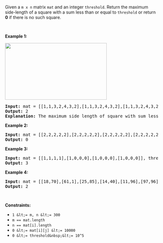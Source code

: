 Given a `` m x n ``&nbsp;matrix `` mat `` and an integer `` threshold ``. Return the maximum side-length of a square with a sum less than or equal to `` threshold `` or return __0__ if there is no such square.

&nbsp;

__Example 1:__

<img alt="" src="https://assets.leetcode.com/uploads/2019/12/05/e1.png" style="width: 335px; height: 186px;"/>

<pre>
<strong>Input:</strong> mat = [[1,1,3,2,4,3,2],[1,1,3,2,4,3,2],[1,1,3,2,4,3,2]], threshold = 4
<strong>Output:</strong> 2
<strong>Explanation:</strong> The maximum side length of square with sum less than 4 is 2 as shown.
</pre>

__Example 2:__

<pre>
<strong>Input:</strong> mat = [[2,2,2,2,2],[2,2,2,2,2],[2,2,2,2,2],[2,2,2,2,2],[2,2,2,2,2]], threshold = 1
<strong>Output:</strong> 0
</pre>

__Example 3:__

<pre>
<strong>Input:</strong> mat = [[1,1,1,1],[1,0,0,0],[1,0,0,0],[1,0,0,0]], threshold = 6
<strong>Output:</strong> 3
</pre>

__Example 4:__

<pre>
<strong>Input:</strong> mat = [[18,70],[61,1],[25,85],[14,40],[11,96],[97,96],[63,45]], threshold = 40184
<strong>Output:</strong> 2
</pre>

&nbsp;

__Constraints:__

*   `` 1 &lt;= m, n &lt;= 300 ``
*   `` m == mat.length ``
*   `` n == mat[i].length ``
*   `` 0 &lt;= mat[i][j] &lt;= 10000 ``
*   `` 0 &lt;= threshold&nbsp;&lt;= 10^5 ``